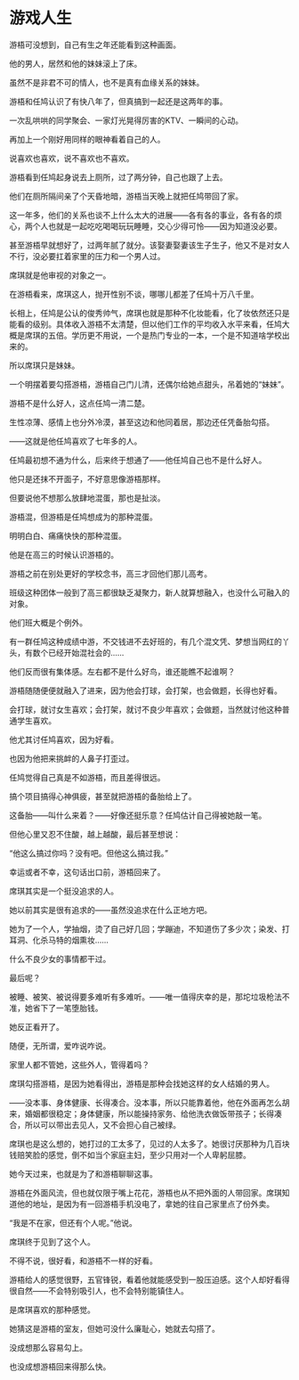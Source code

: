# 游戏人生



游梧可没想到，自己有生之年还能看到这种画面。

他的男人，居然和他的妹妹滚上了床。

虽然不是非君不可的情人，也不是真有血缘关系的妹妹。



游梧和任鸠认识了有快八年了，但真搞到一起还是这两年的事。

一次乱哄哄的同学聚会、一家灯光晃得厉害的KTV、一瞬间的心动。

再加上一个刚好用同样的眼神看着自己的人。

说喜欢也喜欢，说不喜欢也不喜欢。

游梧看到任鸠起身说去上厕所，过了两分钟，自己也跟了上去。

他们在厕所隔间亲了个天昏地暗，游梧当天晚上就把任鸠带回了家。

这一年多，他们的关系也谈不上什么太大的进展——各有各的事业，各有各的烦心，两个人也就是一起吃吃喝喝玩玩睡睡，交心少得可怜——因为知道没必要。

甚至游梧早就想好了，过两年腻了就分。该娶妻娶妻该生子生子，他又不是对女人不行，没必要扛着家里的压力和一个男人过。



席琪就是他审视的对象之一。

在游梧看来，席琪这人，抛开性别不谈，哪哪儿都差了任鸠十万八千里。

长相上，任鸠是公认的俊秀帅气，席琪也就是那种不化妆能看，化了妆依然还只是能看的级别。具体收入游梧不太清楚，但以他们工作的平均收入水平来看，任鸠大概是席琪的五倍。学历更不用说，一个是热门专业的一本，一个是不知道啥学校出来的。

所以席琪只是妹妹。

一个明摆着要勾搭游梧，游梧自己门儿清，还偶尔给她点甜头，吊着她的“妹妹”。







游梧不是什么好人，这点任鸠一清二楚。

生性凉薄、感情上也分外冷漠，甚至这边和他同着居，那边还任凭备胎勾搭。

——这就是他任鸠喜欢了七年多的人。

任鸠最初想不通为什么，后来终于想通了——他任鸠自己也不是什么好人。

他只是还抹不开面子，不好意思像游梧那样。

但要说他不想那么放肆地混蛋，那也是扯淡。

游梧混，但游梧是任鸠想成为的那种混蛋。

明明白白、痛痛快快的那种混蛋。



他是在高三的时候认识游梧的。

游梧之前在别处更好的学校念书，高三才回他们那儿高考。

班级这种团体一般到了高三都很缺乏凝聚力，新人就算想融入，也没什么可融入的对象。

他们班大概是个例外。

有一群任鸠这种成绩中游，不交钱进不去好班的，有几个混文凭、梦想当网红的丫头，有数个已经开始混社会的……

他们反而很有集体感。左右都不是什么好鸟，谁还能瞧不起谁啊？

游梧随随便便就融入了进来，因为他会打球，会打架，也会做题，长得也好看。

会打球，就讨女生喜欢；会打架，就讨不良少年喜欢；会做题，当然就讨他这种普通学生喜欢。

他尤其讨任鸠喜欢，因为好看。

也因为他把来挑衅的人鼻子打歪过。



任鸠觉得自己真是不如游梧，而且差得很远。

搞个项目搞得心神俱疲，甚至就把游梧的备胎给上了。

这备胎——叫什么来着？——好像还挺乐意？任鸠估计自己得被她敲一笔。

但他心里又忍不住酸，越上越酸，最后甚至想说：

“他这么搞过你吗？没有吧。但他这么搞过我。”

幸运或者不幸，这句话出口前，游梧回来了。







席琪其实是一个挺没追求的人。

她以前其实是很有追求的——虽然没追求在什么正地方吧。

她为了一个人，学抽烟，烫了自己好几回；学蹦迪，不知道伤了多少次；染发、打耳洞、化杀马特的烟熏妆……

什么不良少女的事情都干过。

最后呢？

被睡、被笑、被说得要多难听有多难听。——唯一值得庆幸的是，那坨垃圾枪法不准，她省下了一笔堕胎钱。

她反正看开了。

随便，无所谓，爱咋说咋说。

家里人都不管她，这些外人，管得着吗？



席琪勾搭游梧，是因为她看得出，游梧是那种会找她这样的女人结婚的男人。

——没本事、身体健康、长得凑合。没本事，所以只能靠着他，他在外面再怎么胡来，婚姻都很稳定；身体健康，所以能操持家务、给他洗衣做饭带孩子；长得凑合，所以可以带出去见人，又不会担心自己被绿。

席琪也是这么想的，她打过的工太多了，见过的人太多了。她很讨厌那种为几百块钱赔笑脸的感觉，倒不如当个家庭主妇，至少只用对一个人卑躬屈膝。

她今天过来，也就是为了和游梧聊聊这事。



游梧在外面风流，但也就仅限于嘴上花花，游梧也从不把外面的人带回家。席琪知道他的地址，是因为有一回游梧手机没电了，拿她的往自己家里点了份外卖。

“我是不在家，但还有个人呢。”他说。

席琪终于见到了这个人。

不得不说，很好看，和游梧不一样的好看。

游梧给人的感觉很野，五官锋锐，看着他就能感受到一股压迫感。这个人却好看得很自然——不会特别吸引人，也不会特别能镇住人。

是席琪喜欢的那种感觉。

她猜这是游梧的室友，但她可没什么廉耻心，她就去勾搭了。

没成想那么容易勾上。

也没成想游梧回来得那么快。

